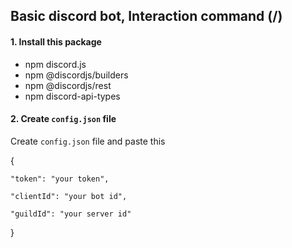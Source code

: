 ## Basic discord bot, Interaction command (/)

#### 1. Install this package
- npm discord.js
- npm @discordjs/builders
- npm @discordjs/rest
- npm discord-api-types 

#### 2. Create `config.json` file
Create `config.json` file and paste this

{

    "token": "your token",

    "clientId": "your bot id",

    "guildId": "your server id"
    
}
